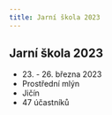 ```yaml
---
title: Jarní škola 2023
---
```

## Jarní škola 2023

- 23\. - 26. března 2023
- Prostřední mlýn
- Jičín
- 47 účastníků